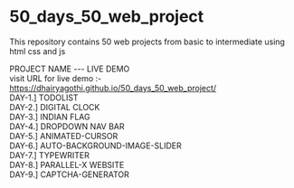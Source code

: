 # 50_days_50_web_project
This repository contains 50 web projects from basic to intermediate using html css and js 

 PROJECT NAME --- LIVE DEMO           
visit URL for live demo :- https://dhairyagothi.github.io/50_days_50_web_project/     
DAY-1.] TODOLIST     
DAY-2.] DIGITAL CLOCK      
DAY-3.] INDIAN FLAG     
DAY-4.] DROPDOWN NAV BAR       
DAY-5.] ANIMATED-CURSOR        
DAY-6.] AUTO-BACKGROUND-IMAGE-SLIDER          
DAY-7.] TYPEWRITER          
DAY-8.] PARALLEL-X WEBSITE          
DAY-9.] CAPTCHA-GENERATOR           
